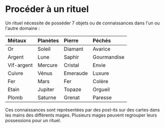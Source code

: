 # Procéder à un rituel

Un rituel nécessite de posséder 7 objets ou de connaissances dans l'un ou l'autre domaine :

| Métaux | Planètes | Pierre | Péchés |
| :--- | :--- | :--- | :--- |
| Or | Soleil | Diamant | Avarice |
| Argent | Lune | Saphir | Gourmandise |
| Vif-argent | Mercure | Cristal | Envie |
| Cuivre | Vénus | Emeraude | Luxure |
| Fer | Mars | Fer | Colère |
| Etain | Jupiter | Topaze | Orgueil |
| Plomb | Saturne | Grenat | Paresse |

Ces connaissances sont représentées par des post-its sur des cartes dans les mains des différents mages. Plusieurs mages peuvent regrouper leurs possessions pour un rituel.

